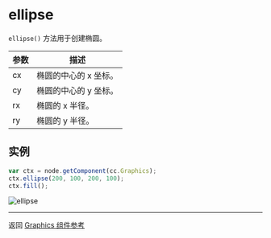 # ellipse

`ellipse()` 方法用于创建椭圆。

| 参数 |   描述
| -------------- | ----------- |
| cx | 椭圆的中心的 x 坐标。
| cy | 椭圆的中心的 y 坐标。
| rx | 椭圆的 x 半径。
| ry | 椭圆的 y 半径。

## 实例

```javascript
var ctx = node.getComponent(cc.Graphics);
ctx.ellipse(200, 100, 200, 100);
ctx.fill();
```

![ellipse](graphics/ellipse.png)

<hr>

返回 [Graphics 组件参考](../../components/graphics.md)
